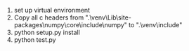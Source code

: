 1. set up virtual environment
2. Copy all c headers from ".\venv\Lib\site-packages\numpy\core\include\numpy" to ".\venv\include"
3. python setup.py install
4. python test.py
